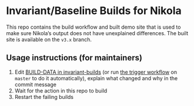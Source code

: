 Invariant/Baseline Builds for Nikola
====================================

This repo contains the build workflow and built demo site that is used to make sure Nikola’s output does not have unexplained differences. The built site is available on the `v3.x` branch.

Usage instructions (for maintainers)
------------------------------------

1. Edit [BUILD-DATA in invariant-builds](https://github.com/getnikola/invariant-builds/blob/master/BUILD-DATA) (or run [the trigger workflow](https://github.com/getnikola/invariant-builds/actions?query=workflow%3A%22Trigger+an+update%22_) on `master` to do it automatically), explain what changed and why in the commit message
2. Wait for the action in this repo to build
3. Restart the failing builds
